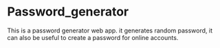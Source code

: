 # Password_generator
This is a password generator web app.
it generates random password,
it can also be useful to create a password for online accounts.
